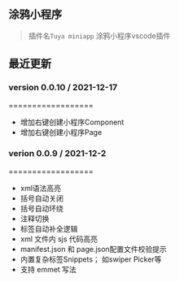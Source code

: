 


## 涂鸦小程序

> 插件名`Tuya miniapp` 涂鸦小程序vscode插件

## 最近更新

### version 0.0.10 / 2021-12-17

==================

* 增加右键创建小程序Component
* 增加右键创建小程序Page

### verion 0.0.9 / 2021-12-2

==================

* xml语法高亮
* 括号自动关闭
* 括号自动环绕
* 注释切换  
* 标签自动补全逻辑
* xml 文件内 sjs 代码高亮
* manifest.json 和 page.json配置文件校验提示
* 内置复杂标签Snippets； 如swiper Picker等
* 支持 emmet 写法
